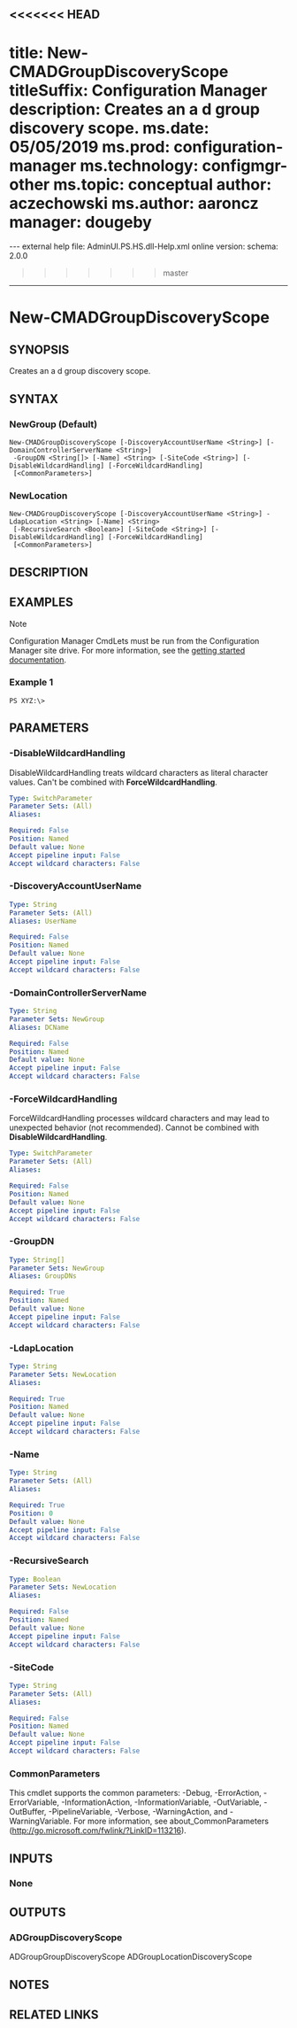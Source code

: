 <<<<<<< HEAD
---
title: New-CMADGroupDiscoveryScope
titleSuffix: Configuration Manager
description: Creates an a d group discovery scope.
ms.date: 05/05/2019
ms.prod: configuration-manager
ms.technology: configmgr-other
ms.topic: conceptual
author: aczechowski
ms.author: aaroncz
manager: dougeby
=======
﻿---
external help file: AdminUI.PS.HS.dll-Help.xml
online version: 
schema: 2.0.0
>>>>>>> master
---

# New-CMADGroupDiscoveryScope

## SYNOPSIS
Creates an a d group discovery scope.

## SYNTAX

### NewGroup (Default)
```
New-CMADGroupDiscoveryScope [-DiscoveryAccountUserName <String>] [-DomainControllerServerName <String>]
 -GroupDN <String[]> [-Name] <String> [-SiteCode <String>] [-DisableWildcardHandling] [-ForceWildcardHandling]
 [<CommonParameters>]
```

### NewLocation
```
New-CMADGroupDiscoveryScope [-DiscoveryAccountUserName <String>] -LdapLocation <String> [-Name] <String>
 [-RecursiveSearch <Boolean>] [-SiteCode <String>] [-DisableWildcardHandling] [-ForceWildcardHandling]
 [<CommonParameters>]
```

## DESCRIPTION
 

## EXAMPLES

> [!NOTE]
> Configuration Manager CmdLets must be run from the Configuration Manager site drive. For more information, see the [getting started documentation](https://docs.microsoft.com/powershell/sccm/overview).


### Example 1
```
PS XYZ:\>  
```

 

## PARAMETERS

### -DisableWildcardHandling
DisableWildcardHandling treats wildcard characters as literal character values. Can't be combined with **ForceWildcardHandling**.

```yaml
Type: SwitchParameter
Parameter Sets: (All)
Aliases: 

Required: False
Position: Named
Default value: None
Accept pipeline input: False
Accept wildcard characters: False
```

### -DiscoveryAccountUserName
 

```yaml
Type: String
Parameter Sets: (All)
Aliases: UserName

Required: False
Position: Named
Default value: None
Accept pipeline input: False
Accept wildcard characters: False
```

### -DomainControllerServerName
 

```yaml
Type: String
Parameter Sets: NewGroup
Aliases: DCName

Required: False
Position: Named
Default value: None
Accept pipeline input: False
Accept wildcard characters: False
```

### -ForceWildcardHandling
ForceWildcardHandling processes wildcard characters and may lead to unexpected behavior (not recommended). Cannot be combined with **DisableWildcardHandling**.

```yaml
Type: SwitchParameter
Parameter Sets: (All)
Aliases: 

Required: False
Position: Named
Default value: None
Accept pipeline input: False
Accept wildcard characters: False
```

### -GroupDN
 

```yaml
Type: String[]
Parameter Sets: NewGroup
Aliases: GroupDNs

Required: True
Position: Named
Default value: None
Accept pipeline input: False
Accept wildcard characters: False
```

### -LdapLocation
 

```yaml
Type: String
Parameter Sets: NewLocation
Aliases: 

Required: True
Position: Named
Default value: None
Accept pipeline input: False
Accept wildcard characters: False
```

### -Name
 

```yaml
Type: String
Parameter Sets: (All)
Aliases: 

Required: True
Position: 0
Default value: None
Accept pipeline input: False
Accept wildcard characters: False
```

### -RecursiveSearch
 

```yaml
Type: Boolean
Parameter Sets: NewLocation
Aliases: 

Required: False
Position: Named
Default value: None
Accept pipeline input: False
Accept wildcard characters: False
```

### -SiteCode
 

```yaml
Type: String
Parameter Sets: (All)
Aliases: 

Required: False
Position: Named
Default value: None
Accept pipeline input: False
Accept wildcard characters: False
```

### CommonParameters
This cmdlet supports the common parameters: -Debug, -ErrorAction, -ErrorVariable, -InformationAction, -InformationVariable, -OutVariable, -OutBuffer, -PipelineVariable, -Verbose, -WarningAction, and -WarningVariable. For more information, see about_CommonParameters (http://go.microsoft.com/fwlink/?LinkID=113216).

## INPUTS

### None

## OUTPUTS

### ADGroupDiscoveryScope
ADGroupGroupDiscoveryScope
ADGroupLocationDiscoveryScope

## NOTES

## RELATED LINKS

